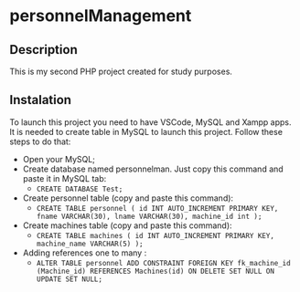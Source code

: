 # personnelManagement

## Description
This is my second PHP project created for study purposes. 

## Instalation
To launch this project you need to have VSCode, MySQL and Xampp apps.
It is needed to create table in MySQL to launch this project. Follow these steps to do that:
* Open your MySQL;
* Create database named personnelman. Just copy this command and paste it in MySQL tab:
  * `CREATE DATABASE Test;`
* Create personnel table (copy and paste this command):
  * `CREATE TABLE personnel (
id INT AUTO_INCREMENT PRIMARY KEY,
fname VARCHAR(30),
lname VARCHAR(30),
machine_id int
);`
* Create machines table  (copy and paste this command):
  * `CREATE TABLE machines (
id INT AUTO_INCREMENT PRIMARY KEY,
machine_name VARCHAR(5)
);`
* Adding references one to many :
  * `ALTER TABLE personnel
ADD CONSTRAINT FOREIGN KEY
    fk_machine_id (Machine_id)
    REFERENCES Machines(id)
    ON DELETE SET NULL
    ON UPDATE SET NULL;`
